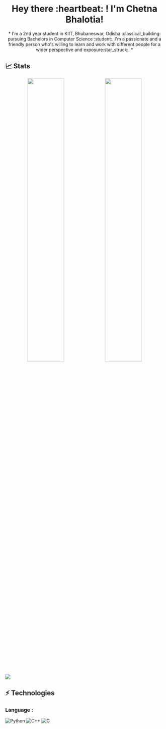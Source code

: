 <h1 align="center">
   Hey there :heartbeat: ! I'm Chetna Bhalotia!
 </h1>
<p align="center">
    * I'm a 2nd year student in KIIT, Bhubaneswar, Odisha :classical_building: pursuing Bachelors in Computer Science :student:. I'm a passionate and a friendly person who's willing to learn and work with different people for a wider perspective and exposure:star_struck:. * </p>

## 📈 Stats
<p align="center">
	
  <img width="48%" src="https://github-readme-stats.vercel.app/api?username=ChetnaBhalotia&show_icons=true&theme=tokyonight" />
  <img width="48%" src="https://github-readme-streak-stats.herokuapp.com/?user=ChetnaBhalotia&theme=tokyonight" />
</p>


<img src="https://activity-graph.herokuapp.com/graph?username=ChetnaBhalotia&bg_color=0f2d3d&color=1cadfb&line=1cadfb&point=1cadfb&area=true&hide_border=true">

## ⚡ Technologies

### Language :
![Python](https://img.shields.io/badge/-Python-black?style=flat-square&logo=Python)
![C++](https://img.shields.io/badge/-Java-E34A86?style=flat-square&logo=C++)
![C](https://img.shields.io/badge/-C-007ACC?style=flat-square&logo=c)




<!--
**ChetnaBhalotia/ChetnaBhalotia** is a ✨ _special_ ✨ repository because its `README.md` (this file) appears on your GitHub profile.

Here are some ideas to get you started:

- 🔭 I’m currently working on ...
- 🌱 I’m currently learning ...
- 👯 I’m looking to collaborate on ...
- 🤔 I’m looking for help with ...
- 💬 Ask me about ...
- 📫 How to reach me: ...
- 😄 Pronouns: ...
- ⚡ Fun fact: ...
-->
